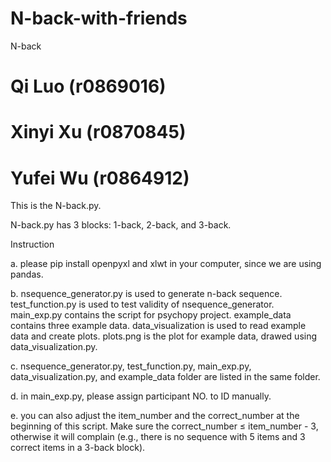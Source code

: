 # N-back-with-friends
N-back 
# Qi Luo (r0869016)
# Xinyi Xu (r0870845)
# Yufei Wu (r0864912)

This is the N-back.py.

N-back.py has 3 blocks: 1-back, 2-back, and 3-back.

Instruction

a. please pip install openpyxl and xlwt in your computer, since we are using pandas.

b. nsequence_generator.py is used to generate n-back sequence. test_function.py is used to test validity of nsequence_generator. main_exp.py contains the script for psychopy project. example_data contains three example data. data_visualization is used to read example data and create plots. plots.png is the plot for example data, drawed using data_visualization.py.

c. nsequence_generator.py, test_function.py, main_exp.py, data_visualization.py, and example_data folder are listed in the same folder.

d. in main_exp.py, please assign participant NO. to ID manually. 

e. you can also adjust the item_number and the correct_number at the beginning of this script. Make sure the correct_number ≤ item_number - 3, otherwise it will complain (e.g., there is no sequence with 5 items and 3 correct items in a 3-back block).
